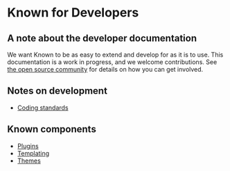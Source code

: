 # Known for Developers

## A note about the developer documentation

We want Known to be as easy to extend and develop for as it is to use. This documentation is a work in progress, and
we welcome contributions. See [the open source community](../community/index.md) for details on how you can get involved.

## Notes on development

* [Coding standards](standards.md)

## Known components

* [Plugins](plugins/index.md)
* [Templating](templating/index.md)
* [Themes](themes/index.md)